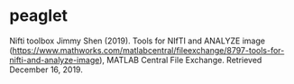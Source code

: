 # peaglet


Nifti toolbox
 Jimmy Shen (2019). Tools for NIfTI and ANALYZE image (https://www.mathworks.com/matlabcentral/fileexchange/8797-tools-for-nifti-and-analyze-image), MATLAB Central File Exchange. Retrieved December 16, 2019. 